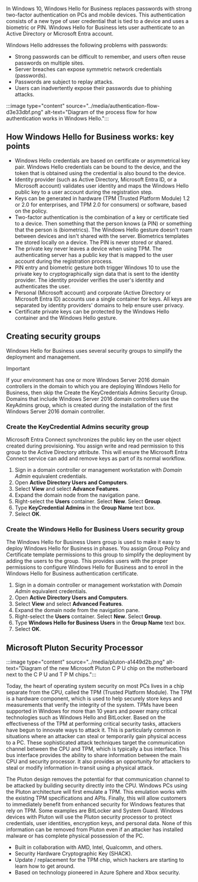 In Windows 10, Windows Hello for Business replaces passwords with strong two-factor authentication on PCs and mobile devices. This authentication consists of a new type of user credential that is tied to a device and uses a biometric or PIN. Windows Hello for Business lets user authenticate to an Active Directory or Microsoft Entra account.

Windows Hello addresses the following problems with passwords:

 -  Strong passwords can be difficult to remember, and users often reuse passwords on multiple sites.
 -  Server breaches can expose symmetric network credentials (passwords).
 -  Passwords are subject to replay attacks.
 -  Users can inadvertently expose their passwords due to phishing attacks.

:::image type="content" source="../media/authentication-flow-d3e33dbf.png" alt-text="Diagram of the process flow for how authentication works in Windows Hello.":::


## How Windows Hello for Business works: key points

 -  Windows Hello credentials are based on certificate or asymmetrical key pair. Windows Hello credentials can be bound to the device, and the token that is obtained using the credential is also bound to the device.
 -  Identity provider (such as Active Directory, Microsoft Entra ID, or a Microsoft account) validates user identity and maps the Windows Hello public key to a user account during the registration step.
 -  Keys can be generated in hardware (TPM (Trusted Platform Module) 1.2 or 2.0 for enterprises, and TPM 2.0 for consumers) or software, based on the policy.
 -  Two-factor authentication is the combination of a key or certificate tied to a device. Then something that the person knows (a PIN) or something that the person is (biometrics). The Windows Hello gesture doesn't roam between devices and isn't shared with the server. Biometrics templates are stored locally on a device. The PIN is never stored or shared.
 -  The private key never leaves a device when using TPM. The authenticating server has a public key that is mapped to the user account during the registration process.
 -  PIN entry and biometric gesture both trigger Windows 10 to use the private key to cryptographically sign data that is sent to the identity provider. The identity provider verifies the user's identity and authenticates the user.
 -  Personal (Microsoft account) and corporate (Active Directory or Microsoft Entra ID) accounts use a single container for keys. All keys are separated by identity providers' domains to help ensure user privacy.
 -  Certificate private keys can be protected by the Windows Hello container and the Windows Hello gesture.

## Creating security groups

Windows Hello for Business uses several security groups to simplify the deployment and management.

> [!IMPORTANT]
> If your environment has one or more Windows Server 2016 domain controllers in the domain to which you are deploying Windows Hello for Business, then skip the Create the KeyCredentials Admins Security Group. Domains that include Windows Server 2016 domain controllers use the KeyAdmins group, which is created during the installation of the first Windows Server 2016 domain controller.

### Create the KeyCredential Admins security group

Microsoft Entra Connect synchronizes the public key on the user object created during provisioning. You assign write and read permission to this group to the Active Directory attribute. This will ensure the Microsoft Entra Connect service can add and remove keys as part of its normal workflow.

1.  Sign in a domain controller or management workstation with *Domain Admin* equivalent credentials.
2.  Open **Active Directory Users and Computers**.
3.  Select **View** and select **Advance Features**.
4.  Expand the domain node from the navigation pane.
5.  Right-select the **Users** container. Select **New**. Select **Group**.
6.  Type **KeyCredential Admins** in the **Group Name** text box.
7.  Select **OK**.

### Create the Windows Hello for Business Users security group

The Windows Hello for Business Users group is used to make it easy to deploy Windows Hello for Business in phases. You assign Group Policy and Certificate template permissions to this group to simplify the deployment by adding the users to the group. This provides users with the proper permissions to configure Windows Hello for Business and to enroll in the Windows Hello for Business authentication certificate.

1.  Sign in a domain controller or management workstation with *Domain Admin* equivalent credentials.
2.  Open **Active Directory Users and Computers**.
3.  Select **View** and select **Advanced Features**.
4.  Expand the domain node from the navigation pane.
5.  Right-select the **Users** container. Select **New**. Select **Group**.
6.  Type **Windows Hello for Business Users** in the **Group Name** text box.
7.  Select **OK**.

## Microsoft Pluton Security Processor

:::image type="content" source="../media/pluton-a1449d2b.png" alt-text="Diagram of the new Microsoft Pluton C P U chip on the motherboard next to the C P U and T P M chips.":::


Today, the heart of operating system security on most PCs lives in a chip separate from the CPU, called the TPM (Trusted Platform Module). The TPM is a hardware component, which is used to help securely store keys and measurements that verify the integrity of the system. TPMs have been supported in Windows for more than 10 years and power many critical technologies such as Windows Hello and BitLocker. Based on the effectiveness of the TPM at performing critical security tasks, attackers have begun to innovate ways to attack it. This is particularly common in situations where an attacker can steal or temporarily gain physical access to a PC. These sophisticated attack techniques target the communication channel between the CPU and TPM, which is typically a bus interface. This bus interface provides the ability to share information between the main CPU and security processor. It also provides an opportunity for attackers to steal or modify information in-transit using a physical attack.

The Pluton design removes the potential for that communication channel to be attacked by building security directly into the CPU. Windows PCs using the Pluton architecture will first emulate a TPM. This emulation works with the existing TPM specifications and APIs. Finally, this will allow customers to immediately benefit from enhanced security for Windows features that rely on TPM. Some examples are BitLocker and System Guard. Windows devices with Pluton will use the Pluton security processor to protect credentials, user identities, encryption keys, and personal data. None of this information can be removed from Pluton even if an attacker has installed malware or has complete physical possession of the PC.

 -  Built in collaboration with AMD, Intel, Qualcomm, and others.
 -  Security Hardware Cryptographic Key (SHACK).
 -  Update / replacement for the TPM chip, which hackers are starting to learn how to get around.
 -  Based on technology pioneered in Azure Sphere and Xbox security.
